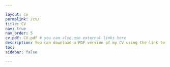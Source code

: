 ```yaml
---

layout: cv
permalink: /cv/
title: CV
nav: true
nav_order: 5
cv_pdf: CV.pdf # you can also use external links here
description: You can download a PDF version of my CV using the link to the right.
toc:
sidebar: false

---
```

